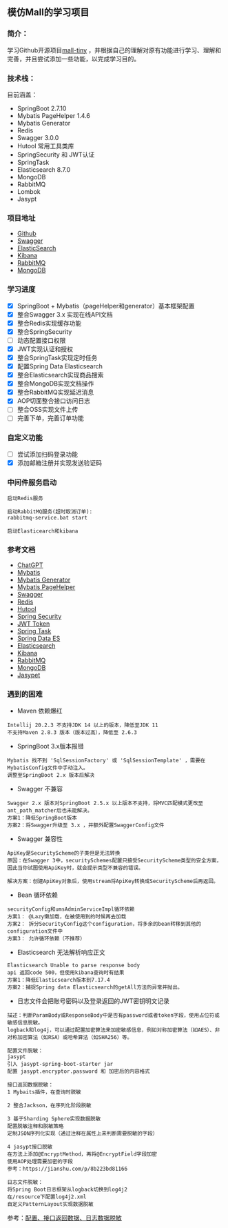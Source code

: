 ## 模仿Mall的学习项目

### 简介：
学习Github开源项目[mall-tiny](https://github.com/macrozheng/mall-learning) ，并根据自己的理解对原有功能进行学习、理解和完善，并且尝试添加一些功能，以完成学习目的。

### 技术栈：
目前涵盖：
* SpringBoot 2.7.10
* Mybatis PageHelper 1.4.6
* Mybatis Generator
* Redis
* Swagger 3.0.0
* Hutool 常用工具类库
* SpringSecurity 和 JWT认证
* SpringTask
* Elasticsearch 8.7.0
* MongoDB
* RabbitMQ
* Lombok
* Jasypt

### 项目地址
* [Github](https://github.com/Notime12138/mall_springboot)
* [Swagger](http://localhost:8080/swagger-ui/index.html)
* [ElasticSearch](http://localhost:9200/)
* [Kibana](http://localhost:5601/)
* [RabbitMQ](http://localhost:15672/)
* [MongoDB](http://localhost:27017/)

### 学习进度
* [x] SpringBoot + Mybatis（pageHelper和generator）基本框架配置
* [x] 整合Swagger 3.x 实现在线API文档
* [x] 整合Redis实现缓存功能
* [x] 整合SpringSecurity
* [ ] 动态配置接口权限
* [x] JWT实现认证和授权
* [x] 整合SpringTask实现定时任务
* [x] 配置Spring Data Elasticsearch
* [x] 整合Elasticsearch实现商品搜索
* [x] 整合MongoDB实现文档操作
* [x] 整合RabbitMQ实现延迟消息
* [x] AOP切面整合接口访问日志
* [ ] 整合OSS实现文件上传
* [ ] 完善下单，完善订单功能

### 自定义功能
* [ ] 尝试添加扫码登录功能
* [x] 添加邮箱注册并实现发送验证码

### 中间件服务启动
```text
启动Redis服务
```
```text
启动RabbitMQ服务(超时取消订单):
rabbitmq-service.bat start
```
```text
启动Elasticearch和kibana
```

### 参考文档
* [ChatGPT](https://chat.openai.com/chat)
* [Mybatis](https://mybatis.org/mybatis-3/zh/index.html)
* [Mybatis Generator](http://mybatis.org/generator/)
* [Mybatis PageHelper](https://pagehelper.github.io/docs/)
* [Swagger](https://swagger.io/docs/)
* [Redis](https://redis.io/docs/)
* [Hutool](https://hutool.cn/docs/#/)
* [Spring Security](https://docs.spring.io/spring-security/reference/index.html)
* [JWT Token](https://jwt.io/introduction)
* [Spring Task](https://spring.io/guides/gs/scheduling-tasks/)
* [Spring Data ES](https://docs.spring.io/spring-data/elasticsearch/docs/current/reference/html/)
* [Elasticsearch](https://www.elastic.co/guide/en/welcome-to-elastic/current/getting-started-general-purpose.html)
* [Kibana](https://www.elastic.co/guide/en/kibana/current/get-started.html)
* [RabbitMQ](https://www.rabbitmq.com/getstarted.html)
* [MongoDB](https://www.mongodb.com/docs/guides/atlas/account/)
* [Jasypet](https://github.com/ulisesbocchio/jasypt-spring-boot)

### 遇到的困难
* Maven 依赖爆红
```text
Intellij 20.2.3 不支持JDK 14 以上的版本，降低至JDK 11
不支持Maven 2.8.3 版本（版本过高），降低至 2.6.3
```
* SpringBoot 3.x版本报错
```text
Mybatis 找不到 'SqlSessionFactory' 或 'SqlSessionTemplate' ，需要在MybatisConfig文件中手动注入。
调整至SpringBoot 2.x 版本后解决
```
* Swagger 不兼容
```text
Swagger 2.x 版本对SpringBoot 2.5.x 以上版本不支持，将MVC匹配模式更改至ant_path_matcher后也未能解决。
方案1：降低SpringBoot版本
方案2：将Swagger升级至 3.x ，并额外配置SwaggerConfig文件
```
* Swagger 兼容性
```text
ApiKey是SecurityScheme的子类但是无法转换
原因：在Swagger 3中，securitySchemes配置只接受SecurityScheme类型的安全方案，因此当你试图使用ApiKey时，就会提示类型不兼容的错误。

解决方案：创建ApiKey对象后，使用stream将ApiKey转换成SecurityScheme后再返回。
```
* Bean 循环依赖
```text
securityConfig和umsAdminServiceImpl循环依赖
方案1： @Lazy懒加载，在被使用到的时候再去加载
方案2： 拆分SecurityConfig这个configuration，将多余的bean转移到其他的configuration文件中
方案3： 允许循环依赖（不推荐）
```
* Elasticsearch 无法解析响应正文
```text
Elasticsearch Unable to parse response body
api 返回code 500，但使用kibana查询时有结果
方案1：降低Elasticsearch版本到7.17.4
方案2：捕捉Spring data Elasticsearch的getAll方法的异常并抛出。
```
* 日志文件会把账号密码以及登录返回的JWT密钥明文记录
```text
描述：判断ParamBody或ResponseBody中是否有password或者token字段，使用占位符或敏感信息脱敏。
logback和log4j，可以通过配置加密算法来加密敏感信息，例如对称加密算法（如AES）、非对称加密算法（如RSA）或哈希算法（如SHA256）等。
```
```text
配置文件脱敏：
jasypt 
引入 jasypt-spring-boot-starter jar
配置 jasypt.encryptor.password 和 加密后的内容格式
```
```text
接口返回数据脱敏：
1 Mybaits插件，在查询时脱敏

2 整合Jackson，在序列化阶段脱敏

3 基于Sharding Sphere实现数据脱敏
配置脱敏注释和脱敏策略
定制JSON序列化实现（通过注释在属性上来判断需要脱敏的字段）

4 jasypt接口脱敏
在方法上添加@EncryptMethod，再将@EncryptField字段加密
使用AOP处理需要加密的字段
参考：https://jianshu.com/p/8b223bd81166
```

```text
日志文件脱敏：
将Spring Boot日志框架从logback切换到log4j2
在/resource下配置log4j2.xml
自定义PatternLayout实现数据脱敏
```
参考：[配置、接口返回数据、日志数据脱敏](https://juejin.cn/post/7004641512596176910)
